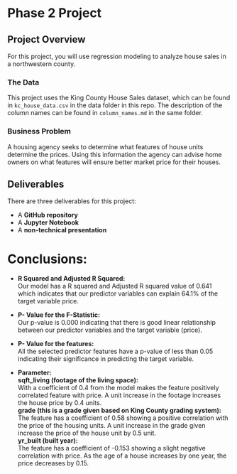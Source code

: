 # Phase 2 Project

## Project Overview

For this project, you will use regression modeling to analyze house sales in a northwestern county.

### The Data

This project uses the King County House Sales dataset, which can be found in  `kc_house_data.csv` in the data folder in this repo. The description of the column names can be found in `column_names.md` in the same folder. 

### Business Problem

A housing agency seeks to determine what features of house units determine the prices. Using this information the agency can advise home owners on what features will ensure better market price for their houses. 

## Deliverables

There are three deliverables for this project:

* A **GitHub repository**
* A **Jupyter Notebook**
* A **non-technical presentation**

# Conclusions:
* **R Squared and Adjusted R Squared:**<br>
Our model has a R squared and Adjusted R squared value of 0.641 which indicates that our predictor variables can explain 64.1% of the target variable price. <br>

* **P- Value for the F-Statistic:** <br>
Our p-value is 0.000 indicating that there is good linear relationship between our predictor variables and the target variable (price). <br>
* **P- Value for the features:** <br>
All the selected predictor features have a p-value of less than 0.05 indicating their significance in predicting the target variable. <br>
* **Parameter:** <br>
        **sqft_living (footage of the living space):** <br>
        With a coefficient of 0.4 from the model makes the feature positively correlated feature with price. A unit increase in the footage increases the house price by 0.4 units. <br>
        **grade (this is a grade given based on King County grading system):** <br>
        The feature has a coefficient of 0.58 showing a positive correlation with the price of the housing units. A unit increase in the grade given increase the price of the house unit by 0.5 unit. <br>
        **yr_built (built year):** <br>
        The feature has a coefficient of -0.153 showing a slight negative correlation with price. As the age of a house increases by one year, the price decreases by 0.15.
